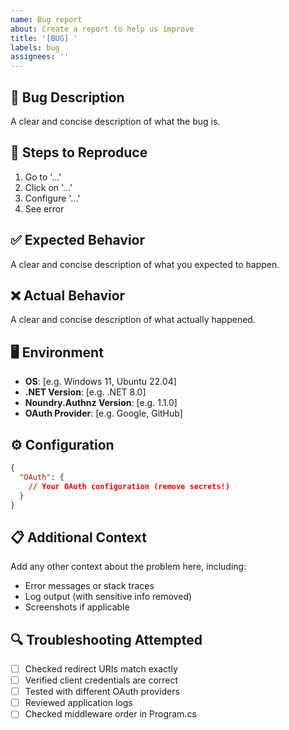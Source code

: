 ```yaml
---
name: Bug report
about: Create a report to help us improve
title: '[BUG] '
labels: bug
assignees: ''
---
```


## 🐛 Bug Description

A clear and concise description of what the bug is.

## 🔄 Steps to Reproduce

1. Go to '...'
2. Click on '...'
3. Configure '...'
4. See error

## ✅ Expected Behavior

A clear and concise description of what you expected to happen.

## ❌ Actual Behavior

A clear and concise description of what actually happened.

## 🖥️ Environment

- **OS**: [e.g. Windows 11, Ubuntu 22.04]
- **.NET Version**: [e.g. .NET 8.0]
- **Noundry.Authnz Version**: [e.g. 1.1.0]
- **OAuth Provider**: [e.g. Google, GitHub]

## ⚙️ Configuration

```json
{
  "OAuth": {
    // Your OAuth configuration (remove secrets!)
  }
}
```

## 📋 Additional Context

Add any other context about the problem here, including:
- Error messages or stack traces
- Log output (with sensitive info removed)
- Screenshots if applicable

## 🔍 Troubleshooting Attempted

- [ ] Checked redirect URIs match exactly
- [ ] Verified client credentials are correct
- [ ] Tested with different OAuth providers
- [ ] Reviewed application logs
- [ ] Checked middleware order in Program.cs